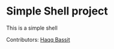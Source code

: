 # Simple Shell project
This is a simple shell

Contributors: [Haqq Bassit](https://github.com/mnhaqq)
